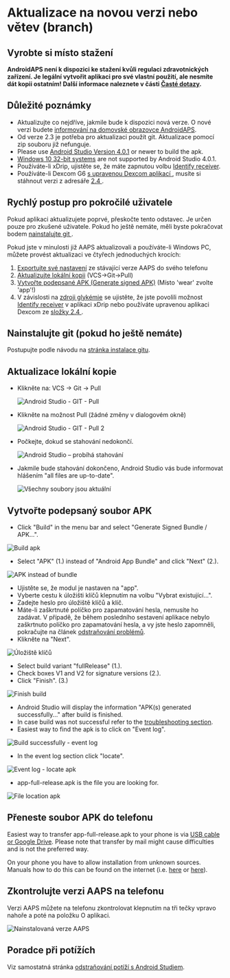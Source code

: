 # Aktualizace na novou verzi nebo větev (branch)

## Vyrobte si místo stažení

**AndroidAPS není k dispozici ke stažení kvůli regulaci zdravotnických zařízení. Je legální vytvořit aplikaci pro své vlastní použití, ale nesmíte dát kopii ostatním! Další informace naleznete v části [Časté dotazy](../Getting-Started/FAQ.md).**

## Důležité poznámky

* Aktualizujte co nejdříve, jakmile bude k dispozici nová verze. O nové verzi budete [informování na domovské obrazovce AndroidAPS](../Installing-AndroidAPS/Releasenotes#release-notes).
* Od verze 2.3 je potřeba pro aktualizaci použít git. Aktualizace pomocí zip souboru již nefunguje.
* Please use [Android Studio Version 4.0.1](https://developer.android.com/studio/) or newer to build the apk.
* [Windows 10 32-bit systems](../Installing-AndroidAPS/troubleshooting_androidstudio#unable-to-start-daemon-process) are not supported by Android Studio 4.0.1.
* Používáte-li xDrip, ujistěte se, že máte zapnutou volbu [Identify receiver](../Configuration/xdrip#identify-receiver).
* Používáte-li Dexcom G6 [ s upravenou Dexcom aplikací ](../Hardware/DexcomG6#if-using-g6-with-patched-dexcom-app), musíte si stáhnout verzi z adresáře [ 2.4 ](https://github.com/dexcomapp/dexcomapp/tree/master/2.4).

## Rychlý postup pro pokročilé uživatele

Pokud aplikaci aktualizujete poprvé, přeskočte tento odstavec. Je určen pouze pro zkušené uživatele. Pokud ho ještě nemáte, měli byste pokračovat bodem [ nainstalujte git ](../Installing-AndroidAPS/git-install.rst).

Pokud jste v minulosti již AAPS aktualizovali a používáte-li Windows PC, můžete provést aktualizaci ve čtyřech jednoduchých krocích:

1. [Exportujte své nastavení](../Usage/ExportImportSettings#how-to-export-settings) ze stávající verze AAPS do svého telefonu
2. [Aktualizujte lokální kopii](../Installing-AndroidAPS/Update-to-new-version#update-your-local-copy) (VCS->Git->Pull)
3. [Vytvořte podepsané APK (Generate signed APK)](../Installing-AndroidAPS/Update-to-new-version#generate-signed-apk) (Místo 'wear' zvolte 'app'!)
4. V závislosti na [zdroji glykémie](../Configuration/BG-Source.rst) se ujistěte, že jste povolili možnost [Identify receiver](../Configuration/xdrip#identify-receiver) v aplikaci xDrip nebo používáte upravenou aplikaci Dexcom ze [složky 2.4 ](https://github.com/dexcomapp/dexcomapp/tree/master/2.4).

## Nainstalujte git (pokud ho ještě nemáte)

Postupujte podle návodu na [stránka instalace gitu](../Installing-AndroidAPS/git-install.rst).

## Aktualizace lokální kopie

* Klikněte na: VCS -> Git -> Pull
    
    ![Android Studio - GIT - Pull](../images/AndroidStudio361_Update01.png)

* Klikněte na možnost Pull (žádné změny v dialogovém okně)
    
    ![Android Studio - GIT - Pull 2](../images/AndroidStudio361_Update02a.png)

* Počkejte, dokud se stahování nedokončí.
    
    ![Android Studio – probíhá stahování](../images/AndroidStudio361_Update03.png)

* Jakmile bude stahování dokončeno, Android Studio vás bude informovat hlášením "all files are up-to-date".
    
    ![Všechny soubory jsou aktuální](../images/AndroidStudio361_Update04.png)

## Vytvořte podepsaný soubor APK

<!--- Text is maintained in page building-apk.md --->

* Click "Build" in the menu bar and select "Generate Signed Bundle / APK...".

![Build apk](../images/AndroidStudio361_27.png)

* Select "APK" (1.) instead of "Android App Bundle" and click "Next" (2.).

![APK instead of bundle](../images/AndroidStudio361_28.png)

* Ujistěte se, že modul je nastaven na "app".
* Vyberte cestu k úložišti klíčů klepnutím na volbu "Vybrat existující...".
* Zadejte heslo pro úložiště klíčů a klíč.
* Máte-li zaškrtnuté políčko pro zapamatování hesla, nemusíte ho zadávat. V případě, že během posledního sestavení aplikace nebylo zaškrtnuto políčko pro zapamatování hesla, a vy jste heslo zapomněli, pokračujte na článek [odstraňování problémů](../Installing-AndroidAPS/troubleshooting_androidstudio#lost-keystore).
* Klikněte na "Next".

![Úložiště klíčů](../images/AndroidStudio361_Update05.png)

* Select build variant "fullRelease" (1.). 
* Check boxes V1 and V2 for signature versions (2.).
* Click "Finish". (3.)

![Finish build](../images/AndroidStudio361_32.png)

* Android Studio will display the information "APK(s) generated successfully..." after build is finished.
* In case build was not successful refer to the [troubleshooting section](../Installing-AndroidAPS/troubleshooting_androidstudio.rst).
* Easiest way to find the apk is to click on "Event log".

![Build successfully - event log](../images/AndroidStudio361_33.png)

* In the event log section click "locate".

![Event log - locate apk](../images/AndroidStudio361_34.png)

* app-full-release.apk is the file you are looking for.

![File location apk](../images/AndroidStudio361_35.png)

## Přeneste soubor APK do telefonu

Easiest way to transfer app-full-release.apk to your phone is via [USB cable or Google Drive](https://support.google.com/android/answer/9064445?hl=en). Please note that transfer by mail might cause difficulties and is not the preferred way.

On your phone you have to allow installation from unknown sources. Manuals how to do this can be found on the internet (i.e. [here](https://www.expressvpn.com/de/support/vpn-setup/enable-apk-installs-android/) or [here](https://www.androidcentral.com/unknown-sources)).

## Zkontrolujte verzi AAPS na telefonu

Verzi AAPS můžete na telefonu zkontrolovat klepnutím na tři tečky vpravo nahoře a poté na položku O aplikaci.

![Nainstalovaná verze AAPS](../images/Update_VersionCheck.png)

## Poradce při potížích

Viz samostatná stránka [odstraňování potíží s Android Studiem](../Installing-AndroidAPS/troubleshooting_androidstudio.rst).